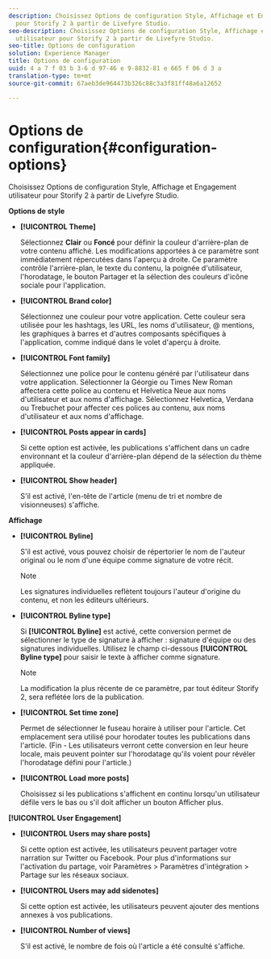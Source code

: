 ```yaml
---
description: Choisissez Options de configuration Style, Affichage et Engagement utilisateur
  pour Storify 2 à partir de Livefyre Studio.
seo-description: Choisissez Options de configuration Style, Affichage et Engagement
  utilisateur pour Storify 2 à partir de Livefyre Studio.
seo-title: Options de configuration
solution: Experience Manager
title: Options de configuration
uuid: 4 a 7 f 03 b 3-6 d 97-46 e 9-8832-81 e 665 f 06 d 3 a
translation-type: tm+mt
source-git-commit: 67aeb3de964473b326c88c3a3f81ff48a6a12652

---
```



# Options de configuration{#configuration-options}

Choisissez Options de configuration Style, Affichage et Engagement utilisateur pour Storify 2 à partir de Livefyre Studio.

**Options de style**

* **[!UICONTROL Theme]**

   Sélectionnez **Clair** ou **Foncé** pour définir la couleur d'arrière-plan de votre contenu affiché. Les modifications apportées à ce paramètre sont immédiatement répercutées dans l'aperçu à droite. Ce paramètre contrôle l'arrière-plan, le texte du contenu, la poignée d'utilisateur, l'horodatage, le bouton Partager et la sélection des couleurs d'icône sociale pour l'application.

* **[!UICONTROL Brand color]**

   Sélectionnez une couleur pour votre application. Cette couleur sera utilisée pour les hashtags, les URL, les noms d'utilisateur, @ mentions, les graphiques à barres et d'autres composants spécifiques à l'application, comme indiqué dans le volet d'aperçu à droite.

* **[!UICONTROL Font family]**

   Sélectionnez une police pour le contenu généré par l'utilisateur dans votre application. Sélectionner la Géorgie ou Times New Roman affectera cette police au contenu et Helvetica Neue aux noms d'utilisateur et aux noms d'affichage. Sélectionnez Helvetica, Verdana ou Trebuchet pour affecter ces polices au contenu, aux noms d'utilisateur et aux noms d'affichage.

* **[!UICONTROL Posts appear in cards]**

   Si cette option est activée, les publications s'affichent dans un cadre environnant et la couleur d'arrière-plan dépend de la sélection du thème appliquée.

* **[!UICONTROL Show header]**

   S'il est activé, l'en-tête de l'article (menu de tri et nombre de visionneuses) s'affiche.

**Affichage**

* **[!UICONTROL Byline]**

   S'il est activé, vous pouvez choisir de répertorier le nom de l'auteur original ou le nom d'une équipe comme signature de votre récit.

   >[!NOTE]
   >
   >Les signatures individuelles reflètent toujours l'auteur d'origine du contenu, et non les éditeurs ultérieurs.

* **[!UICONTROL Byline type]**

   Si **[!UICONTROL Byline]** est activé, cette conversion permet de sélectionner le type de signature à afficher : signature d'équipe ou des signatures individuelles. Utilisez le champ ci-dessous **[!UICONTROL Byline type]** pour saisir le texte à afficher comme signature.

   >[!NOTE]
   >
   >La modification la plus récente de ce paramètre, par tout éditeur Storify 2, sera reflétée lors de la publication.

* **[!UICONTROL Set time zone]**

   Permet de sélectionner le fuseau horaire à utiliser pour l'article. Cet emplacement sera utilisé pour horodater toutes les publications dans l'article. (Fin - Les utilisateurs verront cette conversion en leur heure locale, mais peuvent pointer sur l'horodatage qu'ils voient pour révéler l'horodatage défini pour l'article.)

* **[!UICONTROL Load more posts]**

   Choisissez si les publications s'affichent en continu lorsqu'un utilisateur défile vers le bas ou s'il doit afficher un bouton Afficher plus.

**[!UICONTROL User Engagement]**

* **[!UICONTROL Users may share posts]**

   Si cette option est activée, les utilisateurs peuvent partager votre narration sur Twitter ou Facebook. Pour plus d'informations sur l'activation du partage, voir Paramètres > Paramètres d'intégration > Partage sur les réseaux sociaux.

* **[!UICONTROL Users may add sidenotes]**

   Si cette option est activée, les utilisateurs peuvent ajouter des mentions annexes à vos publications.

* **[!UICONTROL Number of views]**

   S'il est activé, le nombre de fois où l'article a été consulté s'affiche.

